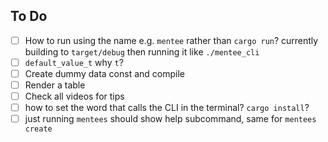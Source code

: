 ## To Do
- [ ] How to run using the name e.g. `mentee` rather than `cargo run`? currently building to `target/debug` then running it like `./mentee_cli`
- [ ] `default_value_t` why `t`?
- [ ] Create dummy data const and compile
- [ ] Render a table
- [ ] Check all videos for tips
- [ ] how to set the word that calls the CLI in the terminal? `cargo install`?
- [ ] just running `mentees` should show help subcommand, same for `mentees create`
